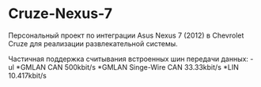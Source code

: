 # Cruze-Nexus-7
Персональный проект по интеграции Asus Nexus 7 (2012) в Chevrolet Cruze для реализации развлекательной системы.

Частичная поддержка считывания встроенных шин передачи данных:
-ul
*GMLAN CAN 500kbit/s
*GMLAN Singe-Wire CAN 33.33kbit/s
*LIN 10.417kbit/s
